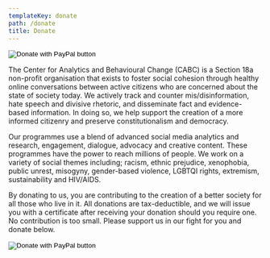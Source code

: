 ```yaml
---
templateKey: donate
path: /donate
title: Donate
---
```

<form class="donateMobile" action="https://www.paypal.com/cgi-bin/webscr" method="post" target="_top">
<input type="hidden" name="cmd" value="_s-xclick" />
<input type="hidden" name="hosted_button_id" value="44ZDRQPDNGXDJ" />
<input class="donateButton" type="image" src="https://raw.githubusercontent.com/CABCLabs/cabc-core-website/ea12f9448a6bfa7515a261f9d7c976d4f9c2300c/src/img/donate.png" border="0" name="submit" title="PayPal - The safer, easier way to pay online!" alt="Donate with PayPal button" />
<img alt="" border="0" src="https://www.paypal.com/en_ZA/i/scr/pixel.gif" width="1" height="1" />
</form>
<p>The Center for Analytics and Behavioural Change (CABC) is a Section 18a non-profit organisation that exists to foster social cohesion through healthy online conversations between active citizens who are concerned about the state of society today. We actively track and counter mis/disinformation, hate speech and divisive rhetoric, and disseminate fact and evidence-based information. In doing so, we help support the creation of a more informed citizenry and preserve constitutionalism and democracy.</p><p>


Our programmes use a blend of advanced social media analytics and research, engagement, dialogue, advocacy and creative content. These programmes have the power to reach millions of people. We work on a variety of social themes including; racism, ethnic prejudice, xenophobia, public unrest, misogyny, gender-based violence, LGBTQI rights, extremism, sustainability and HIV/AIDS. </p>
<p>By donating to us, you are contributing to the creation of a better society for all those who live in it. All donations are tax-deductible, and we will issue you with a certificate after receiving your donation should you require one. No contribution is too small. Please support us in our fight for you and donate below.</p>

<form action="https://www.paypal.com/cgi-bin/webscr" method="post" target="_top">
<input type="hidden" name="cmd" value="_s-xclick" />
<input type="hidden" name="hosted_button_id" value="44ZDRQPDNGXDJ" />
<input class="donateButton" type="image" src="https://raw.githubusercontent.com/CABCLabs/cabc-core-website/ea12f9448a6bfa7515a261f9d7c976d4f9c2300c/src/img/donate.png" border="0" name="submit" title="PayPal - The safer, easier way to pay online!" alt="Donate with PayPal button" />
<img alt="" border="0" src="https://www.paypal.com/en_ZA/i/scr/pixel.gif" width="1" height="1" />
</form>
